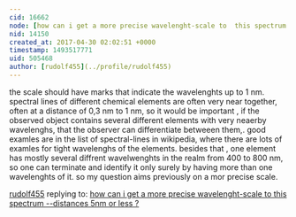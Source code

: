 ```yaml
---
cid: 16662
node: [how can i get a more precise wavelenght-scale to  this spectrum --distances 5nm or less ?](../notes/rudolf455/04-29-2017/how-can-i-get-a-more-precise-wavelenght-scale-to-this-spectrum-distances-5nm-or-less)
nid: 14150
created_at: 2017-04-30 02:02:51 +0000
timestamp: 1493517771
uid: 505468
author: [rudolf455](../profile/rudolf455)
---
```


the scale should have marks that indicate the wavelenghts up to 1 nm.  spectral lines of different chemical elements are often very near together, often at a distance of 0,3 nm  to 1 nm, so  it would be important , if the observed object contains several different elements with very neaerby wavelenghs, that the observer can differentiate betweeen them,. good examles are in the list of spectral-lines in wikipedia, where there are lots of examles for tight  wavelenghs of the elements. besides that , one element has mostly several  diffrent wavelwenghts  in the realm from 400 to 800 nm, so one can terminate and identify it only surely by having  more than one wavelenghts of it. so my question aims previously on a mor precise  scale.

[rudolf455](../profile/rudolf455) replying to: [how can i get a more precise wavelenght-scale to  this spectrum --distances 5nm or less ?](../notes/rudolf455/04-29-2017/how-can-i-get-a-more-precise-wavelenght-scale-to-this-spectrum-distances-5nm-or-less)

